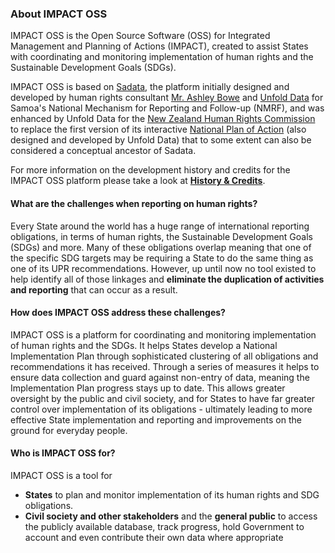 ###  About IMPACT OSS

IMPACT OSS is the Open Source Software (OSS) for Integrated Management and Planning of Actions (IMPACT), created to assist States with coordinating and monitoring implementation of human rights and the Sustainable Development Goals (SDGs).

IMPACT OSS is based on [Sadata](https://github.com/nmrf/sadata), the platform initially designed and developed by human rights consultant [Mr. Ashley Bowe](https://www.linkedin.com/in/ashley-bowe-a4716019/) and [Unfold Data](http://unfolddata.com) for Samoa's National Mechanism for Reporting and Follow-up (NMRF), and was enhanced by Unfold Data for the [New Zealand Human Rights Commission](http://hrc.co.nz/) to replace the first version of its interactive [National Plan of Action](http://npa.hrc.co.nz) (also designed and developed by Unfold Data) that to some extent can also be considered a conceptual ancestor of Sadata.

For more information on the development history and credits for the IMPACT OSS platform please take a look at **[History & Credits](/appendix/history.md)**.

#### What are the challenges when reporting on human rights?

Every State around the world has a huge range of international reporting obligations, in terms of human rights, the Sustainable Development Goals (SDGs) and more. Many of these obligations overlap meaning that one of the specific SDG targets may be requiring a State to do the same thing as one of its UPR recommendations. However, up until now no tool existed to help identify all of those linkages and **eliminate the duplication of activities and reporting** that can occur as a result.

#### How does IMPACT OSS address these challenges?

IMPACT OSS is a platform for coordinating and monitoring implementation of human rights and the SDGs. It helps States develop a National Implementation Plan through sophisticated clustering of all obligations and recommendations it has received. Through a series of measures it helps to ensure data collection and guard against non-entry of data, meaning the Implementation Plan progress stays up to date. This allows greater oversight by the public and civil society, and for States to have far greater control over implementation of its obligations - ultimately leading to more effective State implementation and reporting and improvements on the ground for everyday people.

#### Who is IMPACT OSS for?

IMPACT OSS is a tool for

* **States** to plan and monitor implementation of its human rights and SDG obligations.
* **Civil society and other stakeholders** and the **general public** to access the publicly available database, track progress, hold Government to account and even contribute their own data where appropriate
